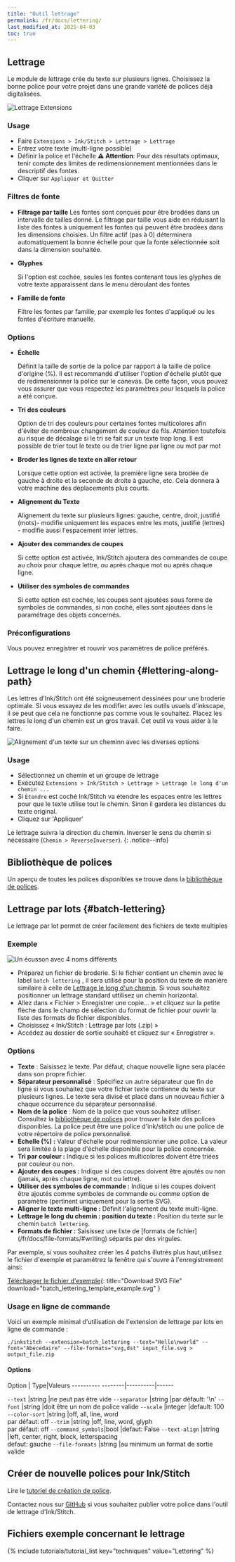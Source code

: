 ```yaml
---
title: "Outil lettrage"
permalink: /fr/docs/lettering/
last_modified_at: 2025-04-03
toc: true
---
```

## Lettrage

Le module de lettrage crée du texte sur plusieurs lignes. Choisissez la bonne police pour votre projet dans une grande variété de polices déjà digitalisées.

![Lettrage Extensions](/assets/images/docs/fr/lettering.png)

### Usage

* Faire `Extensions > Ink/Stitch > Lettrage > Lettrage`
* Entrez votre texte (multi-ligne possible)
* Définir la police et l'échelle
    **⚠ Attention**: Pour des résultats optimaux, tenir compte des limites de redimensionnement mentionnées dans le descriptif des fontes.
* Cliquer sur `Appliquer et Quitter`

### Filtres de fonte

* **Filtrage par taille**
  Les fontes sont conçues pour être  brodées dans  un intervalle de tailles donné.
  Le filtrage par taille vous aide en réduisant la liste des fontes à uniquement les fontes qui peuvent être brodées dans les dimensions choisies.
  Un filtre actif (pas à 0) déterminera  automatiquement la bonne échelle pour que la fonte sélectionnée soit dans la dimension souhaitée.

* **Glyphes**

  Si l'option est cochée, seules les fontes contenant tous les glyphes de votre texte apparaissent dans le menu déroulant des fontes

* **Famille de fonte**

  Filtre les fontes par famille, par exemple les fontes d'appliqué ou les fontes d'écriture manuelle.

### Options

* **Échelle**

  Définit la taille de sortie de la police par rapport à la taille de police d'origine (%).
  Il est recommandé d'utiliser l'option d'échelle plutôt que de redimensionner la police sur le canevas.
  De cette façon, vous pouvez vous assurer que vous respectez les paramètres pour lesquels la police a été conçue.
  
* **Tri des couleurs**

  Option de tri des couleurs pour certaines fontes multicolores afin d'éviter de nombreux changement de couleur de fils. Attention toutefois au risque de décalage si le tri se fait sur un texte trop long. Il est possible de  trier tout le texte ou de trier ligne par ligne ou mot par  mot

  
* **Broder les lignes de texte en aller retour**

  Lorsque cette option est activée, la première ligne sera brodée de gauche à droite et la seconde de droite à gauche, etc.
  Cela donnera à votre machine des déplacements plus courts.

* **Alignement du Texte**

  Alignement du texte sur plusieurs lignes: gauche, centre, droit, justifié (mots)- modifie uniquement les espaces entre les mots, justifié (lettres) - modifie aussi l'espacement inter lettres.

* **Ajouter des commandes de coupes**

  Si cette option est activée, Ink/Stitch ajoutera des commandes de coupe  au choix pour chaque lettre, ou après chaque mot ou après chaque ligne.

* **Utiliser des symboles de commandes**

  Si cette option est cochée, les coupes sont ajoutées sous  forme de symboles de commandes, si non coché, elles sont ajoutées dans le paramétrage des objets concernés.
### Préconfigurations

Vous pouvez enregistrer et rouvrir vos paramètres de police préférés.

## Lettrage le long d'un chemin  {#lettering-along-path}

Les lettres d'Ink/Stitch ont été soigneusement dessinées pour une broderie optimale. Si vous essayez de les modifier avec les outils usuels d'inkscape, il se peut que cela ne fonctionne pas comme vous le souhaitez. Placez les lettres le long  d'un chemin est un gros travail. Cet outil va vous aider à le faire.

![Alignement d'un texte sur un cheminn avec les diverses options](/assets/images/docs/text_along_path_alignment.png)

### Usage

* Sélectionnez un chemin et un groupe de lettrage 
* Exécutez `Extensions > Ink/Stitch > Lettrage > Lettrage le long d'un chemin ...`
* Si `Étendre` est coché Ink/Stitch va étendre les espaces entre les lettres pour que le texte utilise tout le chemin. Sinon il gardera les distances du texte original. 
* Cliquez sur 'Appliquer'

Le lettrage suivra  la direction du chemin. Inverser le sens du chemin si nécessaire (`Chemin > ReverseInverser`).
{: .notice--info}

## Bibliothèque de polices

Un aperçu de toutes les polices disponibles se trouve dans la [bibliothèque de polices](/fr/fonts/font-library/).

## Lettrage par lots {#batch-lettering}

Le lettrage par lot permet de créer facilement des fichiers de texte multiples

###  Exemple

![Un écusson avec 4 noms différents](/assets/images/docs/batch-lettering.png)

* Préparez un fichier de broderie.
   Si le fichier contient un chemin  avec le label  `batch lettering` , il sera utilisé pour la position du texte de manière similaire à celle 
   de [Lettrage le long d'un chemin](/docs/lettering/#lettering-along-path). Si vous souhaitez positionner un lettrage standard uttilisez  un chemin horizontal.
* Allez dans « Fichier > Enregistrer une copie... » et cliquez sur la petite flèche dans le champ de sélection du format de fichier pour ouvrir la liste des formats de fichier disponibles.
* Choisissez « Ink/Stitch : Lettrage par lots (.zip) »
* Accédez au dossier de sortie souhaité et cliquez sur « Enregistrer ».

### Options

* **Texte** : Saisissez le texte. Par défaut, chaque nouvelle ligne sera placée dans son propre fichier.
* **Séparateur personnalisé** :  Spécifiez un autre séparateur que fin de ligne si vous souhaitez que votre fichier texte contienne du texte sur plusieurs lignes.
Le texte sera divisé et placé dans un nouveau fichier à chaque occurrence du séparateur personnalisé.
* **Nom de la police** : Nom de la police que vous souhaitez utiliser. Consultez la [bibliothèque de polices](/fr/fonts/font-library/) pour trouver la liste des polices disponibles. La police peut être une police d'ink/stitch ou une police de votre répertoire de police personnalisé.
* **Échelle (%) :** Valeur d'échelle pour redimensionner une police. La valeur sera limitée à la plage d'échelle disponible pour la police concernée.
* **Tri par couleur :** Indique si les polices multicolores doivent être triées par couleur ou non.
* **Ajouter des coupes :** Indique si des coupes doivent être ajoutés ou non (jamais, après chaque ligne, mot ou lettre).
* **Utiliser des symboles de commande :** Indique si les coupes doivent être ajoutés comme symboles de commande ou comme option de paramètre (pertinent uniquement pour la sortie SVG).
* **Aligner le texte multi-ligne :** Définit l'alignement du texte multi-ligne.
* **Lettrage le long du chemin : position du texte :** Position du texte sur le chemin `batch lettering`.
* **Formats de fichier :** Saisissez une liste de [formats de fichier] (/fr/docs/file-formats/#writing) séparés par des virgules.

Par exemple, si vous souhaitez créer les 4 patchs illutrés plus haut,utilisez le fichier d'exemple et paramétrez la fenêtre qui s'ouvre à l'enregistrement ainsi:

[Télécharger le fichier d'exemple](/assets/images/docs/batch_lettering_template_example.svg){: title="Download SVG File" download="batch_lettering_template_example.svg" }

### Usage en ligne de commande

Voici un exemple minimal d'utilisation de l'extension de lettrage par lots en ligne de commande :

```
./inkstitch --extension=batch_lettering --text="Hello\nworld" --font="Abecedaire" --file-formats="svg,dst" input_file.svg > output_file.zip
```

#### Options

Option             | Type|Valeurs
---------- --------|----------|------

`--text`           |string  |ne peut pas être vide
`--separator`      |string    |par défault: '\n'
`--font`           |string    |doit être un nom de police valide
`--scale`          |integer   |default: 100
`--color-sort`     |string    |off, all, line, word<br>  par défaut: off
`--trim`           |string    |off, line, word, glyph<br> par défaut: off 
`--command_symbols`|bool      |defaut: False
`--text-align`     |string    |left, center, right, block, letterspacing<br>defaut: gauche
`--file-formats`   |string    |au minimum un format de sortie valide


## Créer de nouvelle polices pour Ink/Stitch
Lire le [tutoriel de création de police](/fr/tutorials/font-creation/).

Contactez nous  sur  [GitHub](https://github.com/inkstitch/inkstitch/issues) si vous souhaitez publier votre police dans l'outil de lettrage d'Ink/Stitch.

## Fichiers exemple concernant  le lettrage

{% include tutorials/tutorial_list key="techniques" value="Lettering" %}
